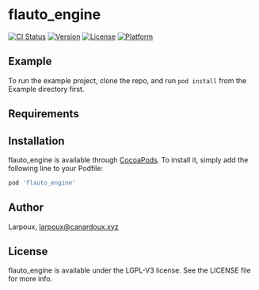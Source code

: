 # flauto_engine

[![CI Status](https://img.shields.io/travis/Larpoux/flauto_engine.svg?style=flat)](https://travis-ci.org/Larpoux/flauto_engine)
[![Version](https://img.shields.io/cocoapods/v/flauto_engine.svg?style=flat)](https://cocoapods.org/pods/flauto_engine)
[![License](https://img.shields.io/cocoapods/l/flauto_engine.svg?style=flat)](https://cocoapods.org/pods/flauto_engine)
[![Platform](https://img.shields.io/cocoapods/p/flauto_engine.svg?style=flat)](https://cocoapods.org/pods/flauto_engine)

## Example

To run the example project, clone the repo, and run `pod install` from the Example directory first.

## Requirements

## Installation

flauto_engine is available through [CocoaPods](https://cocoapods.org). To install
it, simply add the following line to your Podfile:

```ruby
pod 'flauto_engine'
```

## Author

Larpoux, larpoux@canardoux.xyz

## License

flauto_engine is available under the LGPL-V3 license. See the LICENSE file for more info.

